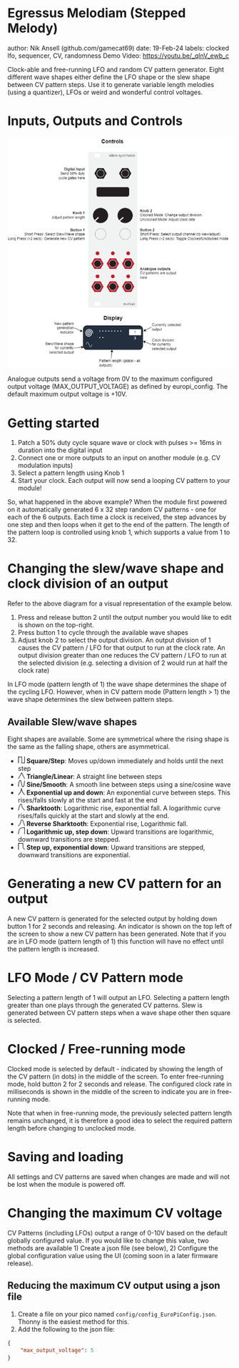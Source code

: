 # Egressus Melodiam (Stepped Melody)

author: Nik Ansell (github.com/gamecat69)
date: 19-Feb-24
labels: clocked lfo, sequencer, CV, randomness
Demo Video: https://youtu.be/_qlnV_ewb_c

Clock-able and free-running LFO and random CV pattern generator.
Eight different wave shapes either define the LFO shape or the slew shape between CV pattern steps.
Use it to generate variable length melodies (using a quantizer), LFOs or weird and wonderful control voltages.   

# Inputs, Outputs and Controls

![Operating Diagram](./egressus_melodiam-docs/egressus_melodiam.png)

Analogue outputs send a voltage from 0V to the maximum configured output voltage (MAX_OUTPUT_VOLTAGE) as defined by europi_config.
The default maximum output voltage is +10V.

# Getting started

1. Patch a 50% duty cycle square wave or clock with pulses >= 16ms in duration into the digital input
2. Connect one or more outputs to an input on another module (e.g. CV modulation inputs)
3. Select a pattern length using Knob 1
4. Start your clock. Each output will now send a looping CV pattern to your module!

So, what happened in the above example?
When the module first powered on it automatically generated 6 x 32 step random CV patterns - one for each of the 6 outputs.
Each time a clock is received, the step advances by one step and then loops when it get to the end of the pattern.
The length of the pattern loop is controlled using knob 1, which supports a value from 1 to 32.

# Changing the slew/wave shape and clock division of an output

Refer to the above diagram for a visual representation of the example below.

1. Press and release button 2 until the output number you would like to edit is shown on the top-right.
2. Press button 1 to cycle through the available wave shapes
3. Adjust knob 2 to select the output division. An output division of 1 causes the CV pattern / LFO for that
output to run at the clock rate. An output division greater than one reduces the CV pattern / LFO to run at the selected division (e.g. selecting a division of 2 would run at half the clock rate)

In LFO mode (pattern length of 1) the wave shape determines the shape of the cycling LFO. However, when in CV pattern mode (Pattern length > 1) the wave shape determines the slew between pattern steps.

## Available Slew/wave shapes

Eight shapes are available. Some are symmetrical where the rising shape is the same as the falling shape, others are asymmetrical.

- [<img src="./egressus_melodiam-docs/square.png" width="15"/>](square.png) **Square/Step**: Moves up/down immediately and holds until the next step
- [<img src="./egressus_melodiam-docs/tri.png" width="15"/>](tri.png) **Triangle/Linear**: A straight line between steps
- [<img src="./egressus_melodiam-docs/sine.png" width="15"/>](sine.png) **Sine/Smooth**: A smooth line between steps using a sine/cosine wave
- [<img src="./egressus_melodiam-docs/exp-up-exp-down.png" width="15"/>](exp-up-exp-down.png) **Exponential up and down**: An exponential curve between steps. This rises/falls slowly at the start and fast at the end
- [<img src="./egressus_melodiam-docs/sharktooth.png" width="15"/>](sharktooth.png) **Sharktooth**: Logarithmic rise, exponential fall. A logarithmic curve rises/falls quickly at the start and slowly at the end.
- [<img src="./egressus_melodiam-docs/sharktooth-rev.png" width="15"/>](sharktooth-rev.png) **Reverse Sharktooth**: Exponential rise, Logarithmic fall.
- [<img src="./egressus_melodiam-docs/log-up-step-down.png" width="15"/>](log-up-step-down.png) **Logarithmic up, step down**: Upward transitions are logarithmic, downward transitions are stepped.
- [<img src="./egressus_melodiam-docs/square-up-exp-down.png" width="15"/>](square-up-exp-down.png) **Step up, exponential down**: Upward transitions are stepped, downward transitions are exponential.

# Generating a new CV pattern for an output

A new CV pattern is generated for the selected output by holding down button 1 for 2 seconds and releasing. An indicator is shown on the top left of the screen to show a new CV pattern has been generated. Note that if you are in LFO mode (pattern length of 1) this function will have no effect until the pattern length is increased. 

# LFO Mode / CV Pattern mode

Selecting a pattern length of 1 will output an LFO.
Selecting a pattern length greater than one plays through the generated CV patterns.
Slew is generated between CV pattern steps when a wave shape other then square is selected.

# Clocked / Free-running mode

Clocked mode is selected by default - indicated by showing the length of the CV pattern (in dots) in the middle of the screen.
To enter free-running mode, hold button 2 for 2 seconds and release. The configured clock rate in milliseconds is shown
in the middle of the screen to indicate you are in free-running mode.

Note that when in free-running mode, the previously selected pattern length remains unchanged, it is therefore a good idea to select the required pattern length before changing to unclocked mode.

# Saving and loading

All settings and CV patterns are saved when changes are made and will not be lost when the module is powered off.

# Changing the maximum CV voltage

CV Patterns (including LFOs) output a range of 0-10V based on the default globally configured value.
If you would like to change this value, two methods are available 1) Create a json file (see below), 2) Configure the global configuration value using the UI (coming soon in a later firmware release).

## Reducing the maximum CV output using a json file

1. Create a file on your pico named `config/config_EuroPiConfig.json`. Thonny is the easiest method for this.
2. Add the following to the json file:

```json
{
    "max_output_voltage": 5
}
```
